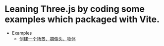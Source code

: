 # Leaning Three.js by coding some examples which packaged with Vite.

- Examples
  - [创建一个场景、摄像头、物体](https://mcc1999.github.io/learning-threejs/examples/01.html)
  